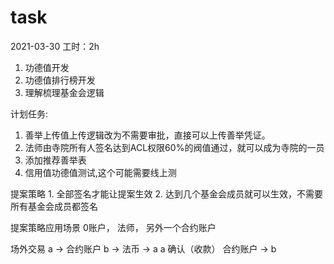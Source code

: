 # task

2021-03-30
工时：2h
1. 功德值开发
2. 功德值排行榜开发
3. 理解梳理基金会逻辑

计划任务:
1. 善举上传值上传逻辑改为不需要审批，直接可以上传善举凭证。
2. 法师由寺院所有人签名达到ACL权限60%的阀值通过，就可以成为寺院的一员
3. 添加推荐善举表
4. 信用值功德值测试,这个可能需要线上测

提案策略
    1. 全部签名才能让提案生效
    2. 达到几个基金会成员就可以生效，不需要所有基金会成员都签名





提案策略应用场景
    0账户， 法师， 另外一个合约账户 

场外交易
    a -> 合约账户 
                b -> 法币 -> a
                             a 确认（收款） 
                                        合约账户 -> b


